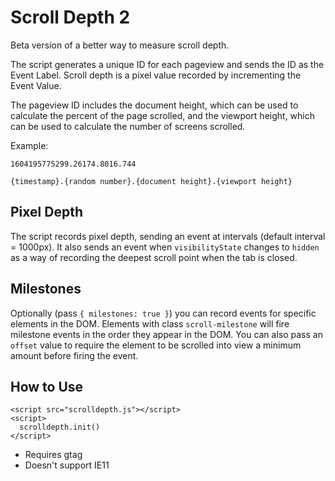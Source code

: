 # Scroll Depth 2
Beta version of a better way to measure scroll depth.

The script generates a unique ID for each pageview and sends the ID as the Event Label. Scroll depth is a pixel value recorded by incrementing the Event Value.

The pageview ID includes the document height, which can be used to calculate the percent of the page scrolled, and the viewport height, which can be used to calculate the number of screens scrolled.

Example:

`1604195775299.26174.8016.744`

`{timestamp}.{random number}.{document height}.{viewport height}`

## Pixel Depth
The script records pixel depth, sending an event at intervals (default interval = 1000px). It also sends an event when `visibilityState` changes to `hidden` as a way of recording the deepest scroll point when the tab is closed.

## Milestones
Optionally (pass `{ milestones: true }`) you can record events for specific elements in the DOM. Elements with class `scroll-milestone` will fire milestone events in the order they appear in the DOM. You can also pass an `offset` value to require the element to be scrolled into view a minimum amount before firing the event.

## How to Use
```
<script src="scrolldepth.js"></script>
<script>
  scrolldepth.init()
</script>
```

- Requires gtag
- Doesn't support IE11


